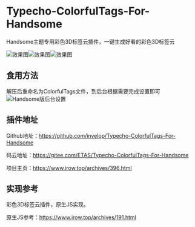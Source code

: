 # Typecho-ColorfulTags-For-Handsome

Handsome主题专用彩色3D标签云插件，一键生成好看的彩色3D标签云

![效果图][1]![效果图][2]![效果图][3]

## 食用方法

解压后重命名为ColorfulTags文件，到后台根据需要完成设置即可
![Handsome版后台设置][4]

## 插件地址

Github地址：<https://github.com/invelop/Typecho-ColorfulTags-For-Handsome>

码云地址：<https://gitee.com/ETAS/Typecho-ColorfulTags-For-Handsome>

项目主页：<https://www.irow.top/archives/396.html>

## 实现参考
彩色3D标签云插件，原生JS实现。

原生JS参考：<https://www.irow.top/archives/191.html>

[1]: https://cdn.irow.top/blog/2020/01/1814463442.png
[2]: https://cdn.irow.top/blog/2020/01/1934395081.png
[3]: https://cdn.irow.top/blog/2020/01/503948933.png
[4]: https://cdn.irow.top/blog/2020/01/1879372545.png